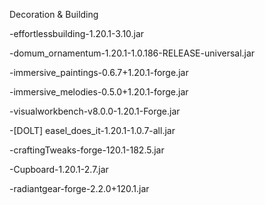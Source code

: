 Decoration & Building

  -effortlessbuilding-1.20.1-3.10.jar

  -domum_ornamentum-1.20.1-1.0.186-RELEASE-universal.jar

  -immersive_paintings-0.6.7+1.20.1-forge.jar

  -immersive_melodies-0.5.0+1.20.1-forge.jar

  -visualworkbench-v8.0.0-1.20.1-Forge.jar

  -[DOLT] easel_does_it-1.20.1-1.0.7-all.jar

  -craftingTweaks-forge-120.1-182.5.jar

  -Cupboard-1.20.1-2.7.jar

  -radiantgear-forge-2.2.0+120.1.jar

